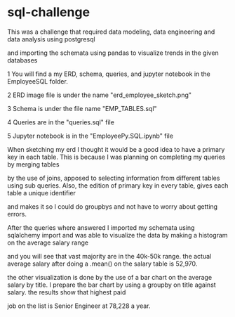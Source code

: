 # sql-challenge

This was a challenge that required data modeling, data engineering and data analysis using postgresql  

and importing the schemata using pandas to visualize trends in the given databases 

  

1 You will find a my ERD, schema, queries, and jupyter notebook in the EmployeeSQL folder. 

2 ERD image file is under the name "erd_employee_sketch.png" 

3 Schema is under the file name "EMP_TABLES.sql" 

4 Queries are in the "queries.sql" file 

5 Jupyter notebook is in the "EmployeePy.SQL.ipynb" file 

  

When sketching my erd I thought it would be a good idea to have a primary key in each table. This is because I was planning on completing my queries by merging tables 

by the use of joins, apposed to selecting information from different tables using sub queries. Also, the edition of primary key in every table, gives each table a unique identifier 

and makes it so I could do groupbys and not have to worry about getting errors. 

  

After the queries where answered I imported my schemata using sqlalchemy import and was able to visualize the data by making a histogram on the average salary range 

and you will see that vast majority are in the 40k-50k range. the actual average salary after doing a .mean() on the salary table is 52,970. 

  

the other visualization is done by the use of a bar chart on the average salary by title. I prepare the bar chart by using a groupby on title against salary. the results show that highest paid 

job on the list is Senior Engineer at 78,228 a year.


 
